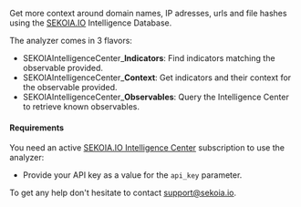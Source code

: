  Get more context around domain names, IP adresses, urls and file hashes using the
 [SEKOIA.IO](https://sekoia.io) Intelligence Database.

 The analyzer comes in 3 flavors:

 - SEKOIAIntelligenceCenter_**Indicators**: Find indicators matching the observable provided.
 - SEKOIAIntelligenceCenter_**Context**: Get indicators and their context for the observable provided.
 - SEKOIAIntelligenceCenter_**Observables**: Query the Intelligence Center to retrieve known observables.

#### Requirements
 You need an active [SEKOIA.IO Intelligence Center](https://sekoia.io/) subscription to use the analyzer:

- Provide your API key as a value for the `api_key` parameter.

To get any help don't hesitate to contact support@sekoia.io.
